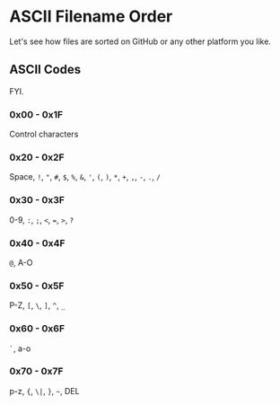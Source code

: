 # ASCII Filename Order

Let's see how files are sorted on GitHub or any other platform you like.

## ASCII Codes

FYI.

### 0x00 - 0x1F

Control characters

### 0x20 - 0x2F

Space, `!`, `"`, `#`, `$`, `%`, `&`, `'`, `(`, `)`, `*`, `+`, `,`, `-`, `.`, `/`

### 0x30 - 0x3F

0-9, `:`, `;`, `<`, `=`, `>`, `?`

### 0x40 - 0x4F

`@`, A-O

### 0x50 - 0x5F

P-Z, `[`, `\`, `]`, `^`, `_`

### 0x60 - 0x6F

`` ` ``, a-o

### 0x70 - 0x7F

p-z, `{`, `\|`, `}`, `~`, DEL
